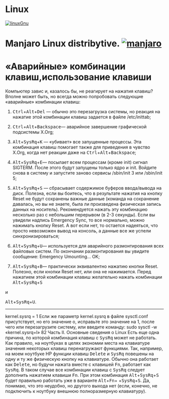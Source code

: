 # Linux 
[![linuxGnu](https://img.shields.io/badge/www.gnu.org-Linux%20GNU-yellowgreen)](https://www.gnu.org/)



# Manjaro Linux distribytive. [![manjaro](https://img.shields.io/badge/manjaro-Linux%20-green)](https://manjaro.org)

# «Аварийные» комбинации клавиш,использование клавиши <SysRq>
Компьютер завис и, казалось бы, не реагирует на нажатия клавиш? Вполне может
быть, но всегда можно попробовать следующие «аварийные» комбинации клавиш:
  
1. <kbd>Ctrl</kbd>+<kbd>Alt</kbd>+<kbd>Del</kbd> — обычно это перезагрузка системы, но реакция на нажатие этой комбинации клавиш задается в файле /etc/inittab;
  
2. <kbd>Ctrl</kbd>+<kbd>Alt</kbd>+<kbd>Backspace</kbd>— аварийное завершение графической подсистемы
X.Org;
  
3. <kbd>Alt</kbd>+<kbd>SysRq</kbd>+<kbd>K</kbd> — «убивает» все запущенные процессы. Эта комбинация
клавиш помогает также для приведения в чувство X.Org, когда нет реакции даже
на <kbd>Ctrl</kbd>+<kbd>Alt</kbd>+<kbd>Backspace</kbd>;
  
4. <kbd>Alt</kbd>+<kbd>SysRq</kbd>+<kbd>E</kbd>— посылает всем процессам (кроме init) сигнал SIGTERM.
После этого будут запущены только ядро и init. Войдите снова в систему и запустите заново сервисы /sbin/init 3 или /sbin/init 5;

5. <kbd>Alt</kbd>+<kbd>SysRq</kbd>+<kbd>S</kbd> — сбрасывает содержимое буферов ввода/вывода на диск.
Полезна, если вы боитесь, что в результате нажатия на кнопку Reset не будут
сохранены важные данные (команда на сохранение давалась, но вы не знаете,
была ли произведена физическая запись данных на носитель). Рекомендуется
нажать эту комбинацию несколько раз с небольшим перерывом (в 2-3 секунды).
Если вы увидели надпись Emergency Sync, то все нормально, можно нажимать
кнопку Reset. А вот если нет, то остается надеяться, что просто невозможен
вывод на консоль, а данные все же успели синхронизироваться;

6. <kbd>Alt</kbd>+<kbd>SysRq</kbd>+<kbd>U</kbd>— используется для аварийного размонтирования всех
файловых систем. По окончании размонтирования вы увидите сообщение:
Emergency Umounting... OK;
7. <kbd>Alt</kbd>+<kbd>SysRq</kbd>+<kbd>B</kbd>— практически эквивалентно нажатию кнопки Reset.
Полезно, если кнопки Reset нет, или она не нажимается. Перед нажатием этой
комбинации клавиш желательно нажать комбинации <kbd>Alt</kbd>+<kbd>SysRq</kbd>+<kbd>S</kbd>

и 

<kbd>Alt</kbd>+<kbd>SysRq</kbd>+<kbd>U</kbd>.


----------------------------------------------------

kernel.sysrq = 1
Если же параметр kernel.sysrq в файле sysctl.conf присутствует, но его значение о,
исправьте это значение на 1, после чего или перезагрузите систему, или введите
команду:
sudo sysctl -w «kernel.sysrq=l»
82 Часть II. Основные сведения о Linux
Есть еще одна причина, по которой комбинация клавиш с <kbd>SysRq</kbd> может не работать. Как правило, на ноутбуках в целях экономии места на клавиатуре значения некоторых клавиш перенагружают функциями. Так, например, на моем ноутбуке
HP функции клавиш <kbd>Delete</kbd> и <kbd>SysRq</kbd> повешены на одну и ту же физическую
кнопку на клавиатуре. Обычно она работает как <kbd>Delete</kbd>, но будучи нажата вместе
с клавишей <kbd>Fn</kbd>, работает как <kbd>SysRq</kbd>. В таком случае все комбинации клавиш
с <kbd>SysRq</kbd> следует дополнить нажатием клавиши <kbd>Fn</kbd>. При этом комбинация
<kbd>Alt</kbd>+<kbd>SysRq</kbd>+<kbd>S</kbd> будет правильно работать уже в варианте <kbd>Alt</kbd>+<kbd>Fn</kbd>+
+<kbd>SysRq</kbd>+<kbd>S</kbd>. Да, понимаю, что это неудобно, но другого выхода нет (если, конечно, не подключить к ноутбуку внешнюю полноразмерную клавиатуру).
